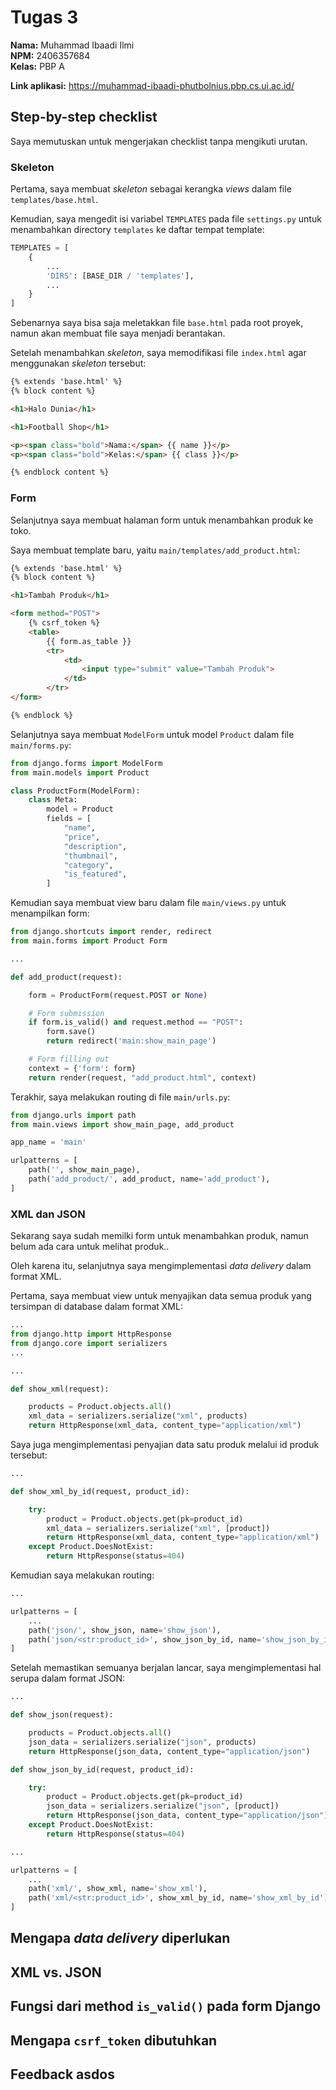 # Tugas 3

**Nama:** Muhammad Ibaadi Ilmi  
**NPM:** 2406357684  
**Kelas:** PBP A

**Link aplikasi:** <https://muhammad-ibaadi-phutbolnius.pbp.cs.ui.ac.id/>

## Step-by-step checklist

Saya memutuskan untuk mengerjakan checklist tanpa mengikuti urutan.

### Skeleton

Pertama, saya membuat *skeleton* sebagai kerangka *views* dalam file `templates/base.html`.

Kemudian, saya mengedit isi variabel `TEMPLATES` pada file `settings.py` untuk menambahkan directory `templates` ke daftar tempat template:

```py
TEMPLATES = [
    {
        ...
        'DIRS': [BASE_DIR / 'templates'],
        ...
    }
]
```

Sebenarnya saya bisa saja meletakkan file `base.html` pada root proyek, namun akan membuat file saya menjadi berantakan.

Setelah menambahkan *skeleton*, saya memodifikasi file `index.html` agar menggunakan *skeleton* tersebut:

```html
{% extends 'base.html' %}
{% block content %}

<h1>Halo Dunia</h1>

<h1>Football Shop</h1>

<p><span class="bold">Nama:</span> {{ name }}</p>
<p><span class="bold">Kelas:</span> {{ class }}</p>

{% endblock content %}

```

### Form

Selanjutnya saya membuat halaman form untuk menambahkan produk ke toko.

Saya membuat template baru, yaitu `main/templates/add_product.html`:

```html
{% extends 'base.html' %}
{% block content %}

<h1>Tambah Produk</h1>

<form method="POST">
    {% csrf_token %}
    <table>
        {{ form.as_table }}
        <tr>
            <td>
                <input type="submit" value="Tambah Produk">
            </td>
        </tr>
</form>

{% endblock %}
```

Selanjutnya saya membuat `ModelForm` untuk model `Product` dalam file `main/forms.py`:

```py
from django.forms import ModelForm
from main.models import Product

class ProductForm(ModelForm):
    class Meta:
        model = Product
        fields = [
            "name",
            "price",
            "description",
            "thumbnail",
            "category",
            "is_featured",
        ]
```

Kemudian saya membuat view baru dalam file `main/views.py` untuk menampilkan form:

```py
from django.shortcuts import render, redirect
from main.forms import Product Form

...

def add_product(request):

    form = ProductForm(request.POST or None)

    # Form submission
    if form.is_valid() and request.method == "POST":
        form.save()
        return redirect('main:show_main_page')

    # Form filling out
    context = {'form': form}
    return render(request, "add_product.html", context)
```

Terakhir, saya melakukan routing di file `main/urls.py`:

```py
from django.urls import path
from main.views import show_main_page, add_product

app_name = 'main'

urlpatterns = [
    path('', show_main_page),
    path('add_product/', add_product, name='add_product'),
]
```

### XML dan JSON

Sekarang saya sudah memilki form untuk menambahkan produk, namun belum ada cara untuk melihat produk..

Oleh karena itu, selanjutnya saya mengimplementasi *data delivery* dalam format XML.

Pertama, saya membuat view untuk menyajikan data semua produk yang tersimpan di database dalam format XML:

```py
...
from django.http import HttpResponse
from django.core import serializers
...

...

def show_xml(request):

    products = Product.objects.all()
    xml_data = serializers.serialize("xml", products)
    return HttpResponse(xml_data, content_type="application/xml")

```

Saya juga mengimplementasi penyajian data satu produk melalui id produk tersebut:

```py
...

def show_xml_by_id(request, product_id):

    try:
        product = Product.objects.get(pk=product_id)
        xml_data = serializers.serialize("xml", [product])
        return HttpResponse(xml_data, content_type="application/xml")
    except Product.DoesNotExist:
        return HttpResponse(status=404)

```

Kemudian saya melakukan routing:

```py
...

urlpatterns = [
    ...
    path('json/', show_json, name='show_json'),
    path('json/<str:product_id>', show_json_by_id, name='show_json_by_id'),
]
```

Setelah memastikan semuanya berjalan lancar, saya mengimplementasi hal serupa dalam format JSON:

```py
...

def show_json(request):

    products = Product.objects.all()
    json_data = serializers.serialize("json", products)
    return HttpResponse(json_data, content_type="application/json")

def show_json_by_id(request, product_id):

    try:
        product = Product.objects.get(pk=product_id)
        json_data = serializers.serialize("json", [product])
        return HttpResponse(json_data, content_type="application/json")
    except Product.DoesNotExist:
        return HttpResponse(status=404)
```

```py
...

urlpatterns = [
    ...
    path('xml/', show_xml, name='show_xml'),
    path('xml/<str:product_id>', show_xml_by_id, name='show_xml_by_id'),
]
```

## Mengapa *data delivery* diperlukan

## XML vs. JSON

## Fungsi dari method `is_valid()` pada form Django

## Mengapa `csrf_token` dibutuhkan

## Feedback asdos
